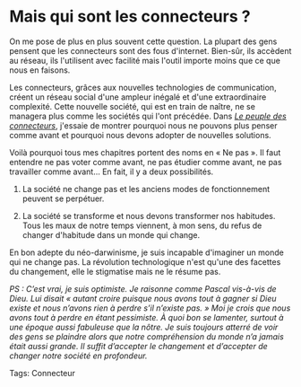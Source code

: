 # Mais qui sont les connecteurs ?

On me pose de plus en plus souvent cette question. La plupart des gens pensent que les connecteurs sont des fous d'internet. Bien-sûr, ils accèdent au réseau, ils l'utilisent avec facilité mais l'outil importe moins que ce que nous en faisons.

Les connecteurs, grâces aux nouvelles technologies de communication, créent un réseau social d'une ampleur inégalé et d'une extraordinaire complexité. Cette nouvelle société, qui est en train de naître, ne se managera plus comme les sociétés qui l'ont précédée. Dans [*Le peuple des connecteurs*](/le-peuple-des-connecteurs/), j'essaie de montrer pourquoi nous ne pouvons plus penser comme avant et pourquoi nous devons adopter de nouvelles solutions.

Voilà pourquoi tous mes chapitres portent des noms en « Ne pas ». Il faut entendre ne pas voter comme avant, ne pas étudier comme avant, ne pas travailler comme avant... En fait, il y a deux possibilités.

1. La société ne change pas et les anciens modes de fonctionnement peuvent se perpétuer.

2. La société se transforme et nous devons transformer nos habitudes. Tous les maux de notre temps viennent, à mon sens, du refus de changer d'habitude dans un monde qui change.

En bon adepte du néo-darwinisme, je suis incapable d'imaginer un monde qui ne change pas. La révolution technologique n'est qu'une des facettes du changement, elle le stigmatise mais ne le résume pas.

*PS : C’est vrai, je suis optimiste. Je raisonne comme Pascal vis-à-vis de Dieu. Lui disait « autant croire puisque nous avons tout à gagner si Dieu existe et nous n’avons rien à perdre s’il n’existe pas. » Moi je crois que nous avons tout à perdre en étant pessimiste. À quoi bon se lamenter, surtout à une époque aussi fabuleuse que la nôtre. Je suis toujours atterré de voir des gens se plaindre alors que notre compréhension du monde n’a jamais était aussi grande. Il suffit d’accepter le changement et d’accepter de changer notre société en profondeur.*

Tags: Connecteur